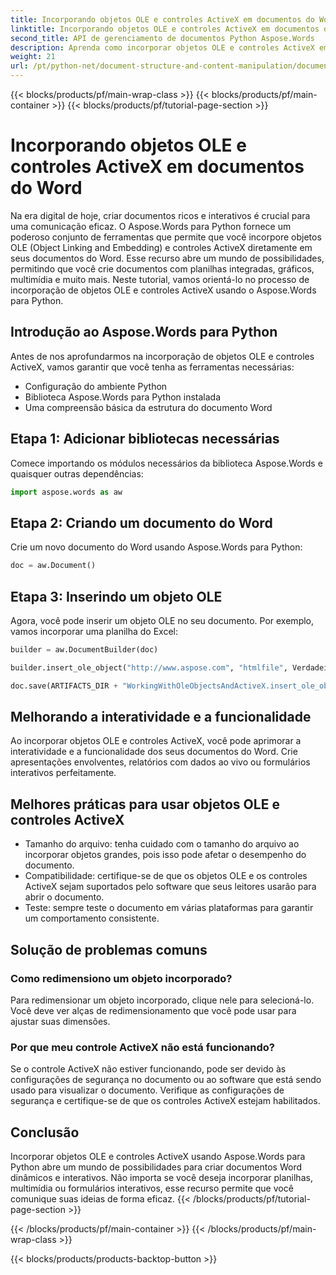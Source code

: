 ```yaml
---
title: Incorporando objetos OLE e controles ActiveX em documentos do Word
linktitle: Incorporando objetos OLE e controles ActiveX em documentos do Word
second_title: API de gerenciamento de documentos Python Aspose.Words
description: Aprenda como incorporar objetos OLE e controles ActiveX em documentos do Word usando Aspose.Words para Python. Crie documentos interativos e dinâmicos perfeitamente.
weight: 21
url: /pt/python-net/document-structure-and-content-manipulation/document-ole-objects-active-x/
---
```


{{< blocks/products/pf/main-wrap-class >}}
{{< blocks/products/pf/main-container >}}
{{< blocks/products/pf/tutorial-page-section >}}

# Incorporando objetos OLE e controles ActiveX em documentos do Word


Na era digital de hoje, criar documentos ricos e interativos é crucial para uma comunicação eficaz. O Aspose.Words para Python fornece um poderoso conjunto de ferramentas que permite que você incorpore objetos OLE (Object Linking and Embedding) e controles ActiveX diretamente em seus documentos do Word. Esse recurso abre um mundo de possibilidades, permitindo que você crie documentos com planilhas integradas, gráficos, multimídia e muito mais. Neste tutorial, vamos orientá-lo no processo de incorporação de objetos OLE e controles ActiveX usando o Aspose.Words para Python.


## Introdução ao Aspose.Words para Python

Antes de nos aprofundarmos na incorporação de objetos OLE e controles ActiveX, vamos garantir que você tenha as ferramentas necessárias:

- Configuração do ambiente Python
- Biblioteca Aspose.Words para Python instalada
- Uma compreensão básica da estrutura do documento Word

## Etapa 1: Adicionar bibliotecas necessárias

Comece importando os módulos necessários da biblioteca Aspose.Words e quaisquer outras dependências:

```python
import aspose.words as aw
```

## Etapa 2: Criando um documento do Word

Crie um novo documento do Word usando Aspose.Words para Python:

```python
doc = aw.Document()
```

## Etapa 3: Inserindo um objeto OLE

Agora, você pode inserir um objeto OLE no seu documento. Por exemplo, vamos incorporar uma planilha do Excel:

```python
builder = aw.DocumentBuilder(doc)

builder.insert_ole_object("http://www.aspose.com", "htmlfile", Verdadeiro, Verdadeiro, Nenhum)

doc.save(ARTIFACTS_DIR + "WorkingWithOleObjectsAndActiveX.insert_ole_object.docx")
```

## Melhorando a interatividade e a funcionalidade

Ao incorporar objetos OLE e controles ActiveX, você pode aprimorar a interatividade e a funcionalidade dos seus documentos do Word. Crie apresentações envolventes, relatórios com dados ao vivo ou formulários interativos perfeitamente.

## Melhores práticas para usar objetos OLE e controles ActiveX

- Tamanho do arquivo: tenha cuidado com o tamanho do arquivo ao incorporar objetos grandes, pois isso pode afetar o desempenho do documento.
- Compatibilidade: certifique-se de que os objetos OLE e os controles ActiveX sejam suportados pelo software que seus leitores usarão para abrir o documento.
- Teste: sempre teste o documento em várias plataformas para garantir um comportamento consistente.

## Solução de problemas comuns

### Como redimensiono um objeto incorporado?

Para redimensionar um objeto incorporado, clique nele para selecioná-lo. Você deve ver alças de redimensionamento que você pode usar para ajustar suas dimensões.

### Por que meu controle ActiveX não está funcionando?

Se o controle ActiveX não estiver funcionando, pode ser devido às configurações de segurança no documento ou ao software que está sendo usado para visualizar o documento. Verifique as configurações de segurança e certifique-se de que os controles ActiveX estejam habilitados.

## Conclusão

Incorporar objetos OLE e controles ActiveX usando Aspose.Words para Python abre um mundo de possibilidades para criar documentos Word dinâmicos e interativos. Não importa se você deseja incorporar planilhas, multimídia ou formulários interativos, esse recurso permite que você comunique suas ideias de forma eficaz.
{{< /blocks/products/pf/tutorial-page-section >}}

{{< /blocks/products/pf/main-container >}}
{{< /blocks/products/pf/main-wrap-class >}}

{{< blocks/products/products-backtop-button >}}
